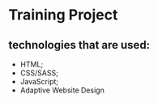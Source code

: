 # Training Project

## technologies that are used:
- HTML;
- CSS/SASS;
- JavaScript;
- Adaptive Website Design
